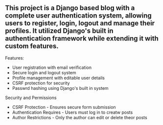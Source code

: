 ## This project is a Django based blog with a complete user authentication system, allowing users to register, login, logout and manage their profiles. It utilized Django's built in authentication framework while extending it with custom features.

Features:
- User registration with email verification
- Secure login and logout system
- Profile management with editable user details
- CSRF protection for security
- Passwrd hashing using Django's built in system

Security and Permissions
- CSRF Protection - Ensures secure form submission
- Authentication Requires - Users must log in to creatw posts
- Author Restrictions - Only the author can edit or delete theor posts
